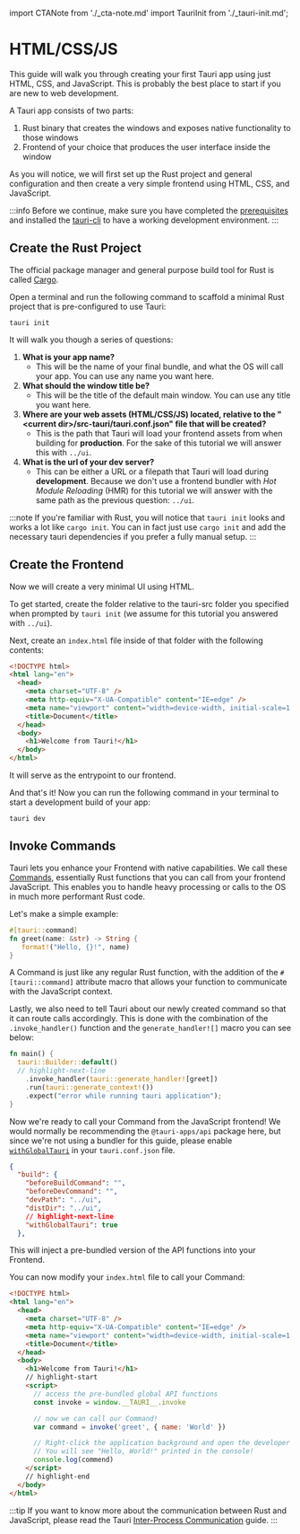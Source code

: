 import CTANote from './\_cta-note.md'
import TauriInit from './\_tauri-init.md';

# HTML/CSS/JS

<CTANote />

This guide will walk you through creating your first Tauri app using just HTML, CSS, and JavaScript. This is probably the best place to start if you are new to web development.

A Tauri app consists of two parts:

1. Rust binary that creates the windows and exposes native functionality to those windows
2. Frontend of your choice that produces the user interface inside the window

As you will notice, we will first set up the Rust project and general configuration and then create a very simple frontend using HTML, CSS, and JavaScript.

<!-- TODO: Screenshot. Preview of what we're building -->

:::info
Before we continue, make sure you have completed the [prerequisites] and installed the [tauri-cli] to have a working development environment.
:::

## Create the Rust Project

<!-- TODO: Create a fragment for this, but I don't know how to do MDX with children and my airport wifi is too slow for docusaurus' website -->

The official package manager and general purpose build tool for Rust is called [Cargo].

Open a terminal and run the following command to scaffold a minimal Rust project that is pre-configured to use Tauri:

```shell
tauri init
```

It will walk you though a series of questions:

1. **What is your app name?**
   - This will be the name of your final bundle, and what the OS will call your app. You can use any name you want here.
2. **What should the window title be?**
   - This will be the title of the default main window. You can use any title you want here.
3. **Where are your web assets (HTML/CSS/JS) located, relative to the "<current dir\>/src-tauri/tauri.conf.json" file that will be created?**
   - This is the path that Tauri will load your frontend assets from when building for **production**. For the sake of this tutorial we will answer this with `../ui`.
4. **What is the url of your dev server?** <br />
   - This can be either a URL or a filepath that Tauri will load during **development**. Because we don't use a frontend bundler with _Hot Module Reloading_ (HMR) for this tutorial we will answer with the same path as the previous question: `../ui`.

:::note
If you're familiar with Rust, you will notice that `tauri init` looks and works a lot like `cargo init`. You can in fact just use `cargo init` and add the necessary tauri dependencies if you prefer a fully manual setup.
:::

<TauriInit />

## Create the Frontend

Now we will create a very minimal UI using HTML.

To get started, create the folder relative to the tauri-src folder you specified when prompted by `tauri init` (we assume for this tutorial you answered with `../ui`).

Next, create an `index.html` file inside of that folder with the following contents:

```html title=index.html
<!DOCTYPE html>
<html lang="en">
  <head>
    <meta charset="UTF-8" />
    <meta http-equiv="X-UA-Compatible" content="IE=edge" />
    <meta name="viewport" content="width=device-width, initial-scale=1.0" />
    <title>Document</title>
  </head>
  <body>
    <h1>Welcome from Tauri!</h1>
  </body>
</html>
```

It will serve as the entrypoint to our frontend.

And that's it! Now you can run the following command in your terminal to start a development build of your app:

```shell
tauri dev
```

<!-- TODO: SCREENSHOT -->

## Invoke Commands

Tauri lets you enhance your Frontend with native capabilities. We call these [Commands][command], essentially Rust functions that you can call from your frontend JavaScript. This enables you to handle heavy processing or calls to the OS in much more performant Rust code.

Let's make a simple example:

```rust
#[tauri::command]
fn greet(name: &str) -> String {
   format!("Hello, {}!", name)
}
```

A Command is just like any regular Rust function, with the addition of the `#[tauri::command]` attribute macro that allows your function to communicate with the JavaScript context.

Lastly, we also need to tell Tauri about our newly created command so that it can route calls accordingly. This is done with the combination of the `.invoke_handler()` function and the `generate_handler![]` macro you can see below:

```rust
fn main() {
  tauri::Builder::default()
  // highlight-next-line
    .invoke_handler(tauri::generate_handler![greet])
    .run(tauri::generate_context!())
    .expect("error while running tauri application");
}
```

Now we're ready to call your Command from the JavaScript frontend! We would normally be recommending the `@tauri-apps/api` package here, but since we're not using a bundler for this guide, please enable [`withGlobalTauri`][withglobaltauri] in your `tauri.conf.json` file.

```json
{
  "build": {
    "beforeBuildCommand": "",
    "beforeDevCommand": "",
    "devPath": "../ui",
    "distDir": "../ui",
    // highlight-next-line
    "withGlobalTauri": true
  },
```

This will inject a pre-bundled version of the API functions into your Frontend.

You can now modify your `index.html` file to call your Command:

```html title=index.html
<!DOCTYPE html>
<html lang="en">
  <head>
    <meta charset="UTF-8" />
    <meta http-equiv="X-UA-Compatible" content="IE=edge" />
    <meta name="viewport" content="width=device-width, initial-scale=1.0" />
    <title>Document</title>
  </head>
  <body>
    <h1>Welcome from Tauri!</h1>
    // highlight-start
    <script>
      // access the pre-bundled global API functions
      const invoke = window.__TAURI__.invoke

      // now we can call our Command!
      var command = invoke('greet', { name: 'World' })

      // Right-click the application background and open the developer tools.
      // You will see "Hello, World!" printed in the console!
      console.log(commend)
    </script>
    // highlight-end
  </body>
</html>
```

:::tip
If you want to know more about the communication between Rust and JavaScript, please read the Tauri [Inter-Process Communication][inter-process-communication] guide.
:::

[cargo]: https://doc.rust-lang.org/cargo/
[prerequisites]: ../prerequisites.md
[tauri-cli]: ../tauri-cli.md
[command]: ../../features/command.md
[withglobaltauri]: ../../../api/config#buildconfig.withglobaltauri
[inter-process-communication]: ../../architecture/inter-process-communication/README.md
